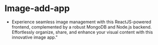# Image-add-app
- Experience seamless image management with this ReactJS-powered frontend, complemented by a robust MongoDB and Node.js backend. Effortlessly organize, share, and enhance your visual content with this innovative image app."
